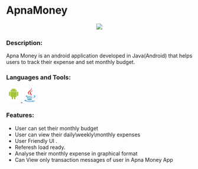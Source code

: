 
# ApnaMoney
<p align="center">
  <img src="app/src/main/ic_launcher-playstore.png">
</p>


<h3 align="left">Description:</h3>
Apna Money is an android application developed in Java(Android) that helps users to track their expense and set monthly budget. <br>

<h3 align="left">Languages and Tools:</h3>
<p align="left"> <a href="https://developer.android.com" target="_blank" rel="noreferrer"> <img src="https://raw.githubusercontent.com/devicons/devicon/master/icons/android/android-original-wordmark.svg" alt="android" width="40" height="40"/> </a>
<a href="https://www.java.com" target="_blank" rel="noreferrer"> <img src="https://raw.githubusercontent.com/devicons/devicon/master/icons/java/java-original.svg" alt="java" width="40" height="40"/> </a>
  
 


<h3 align="left">Features:</h3>

- User can set their monthly budget
- User can view their daily\weekly\monthly expenses
- User Friendly UI .
- Referesh load ready.
- Analyse their monthly expense in graphical format
- Can View only transaction messages of user in Apna Money App
